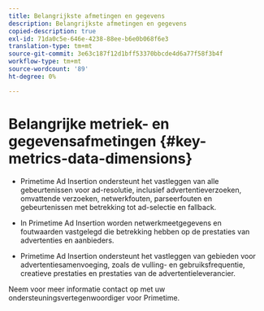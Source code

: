 ```yaml
---
title: Belangrijkste afmetingen en gegevens
description: Belangrijkste afmetingen en gegevens
copied-description: true
exl-id: 71da0c5e-646e-4238-88ee-b6e0b068f6e3
translation-type: tm+mt
source-git-commit: 3e63c187f12d1bff53370bbcde4d6a77f58f3b4f
workflow-type: tm+mt
source-wordcount: '89'
ht-degree: 0%

---
```


# Belangrijke metriek- en gegevensafmetingen {#key-metrics-data-dimensions}

* Primetime Ad Insertion ondersteunt het vastleggen van alle gebeurtenissen voor ad-resolutie, inclusief advertentieverzoeken, omvattende verzoeken, netwerkfouten, parseerfouten en gebeurtenissen met betrekking tot ad-selectie en fallback.

* In Primetime Ad Insertion worden netwerkmeetgegevens en foutwaarden vastgelegd die betrekking hebben op de prestaties van advertenties en aanbieders.

* Primetime Ad Insertion ondersteunt het vastleggen van gebieden voor advertentiesamenvoeging, zoals de vulling- en gebruiksfrequentie, creatieve prestaties en prestaties van de advertentieleverancier.

Neem voor meer informatie contact op met uw ondersteuningsvertegenwoordiger voor Primetime.

